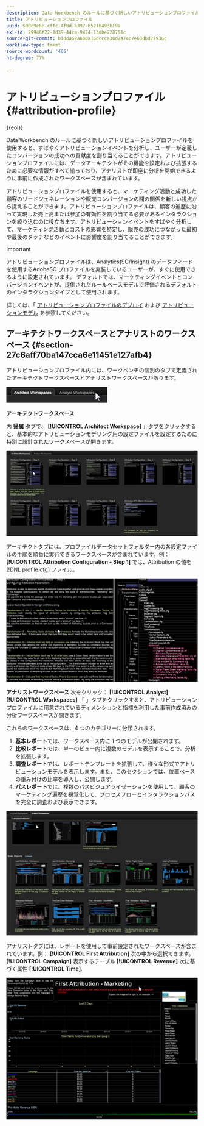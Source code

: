 ```yaml
---
description: Data Workbench のルールに基づく新しいアトリビューションプロファイルを使用すると、すばやくアトリビューションイベントを分析し、ユーザーが定義したコンバージョンの成功への貢献度を割り当てることができます。アトリビューションプロファイルには、データアーキテクトがその機能を設定および拡張するために必要な情報がすべて揃っており、アナリストが即座に分析を開始できるように事前に作成されたワークスペースが含まれています。
title: アトリビューションプロファイル
uuid: 500e9e86-cffc-4f0d-a397-6521b493bf9a
exl-id: 29946f22-1d39-44ca-9474-13dbe228751c
source-git-commit: b1dda69a606a16dccca30d2a74c7e63dbd27936c
workflow-type: tm+mt
source-wordcount: '465'
ht-degree: 77%

---
```


# アトリビューションプロファイル{#attribution-profile}

{{eol}}

Data Workbench のルールに基づく新しいアトリビューションプロファイルを使用すると、すばやくアトリビューションイベントを分析し、ユーザーが定義したコンバージョンの成功への貢献度を割り当てることができます。アトリビューションプロファイルには、データアーキテクトがその機能を設定および拡張するために必要な情報がすべて揃っており、アナリストが即座に分析を開始できるように事前に作成されたワークスペースが含まれています。

アトリビューションプロファイルを使用すると、マーケティング活動と成功した顧客のリードジェネレーションや販売コンバージョンの間の関係を新しい視点から捉えることができます。アトリビューションプロファイルは、顧客の遍歴に沿って実現した売上高または参加の有効性を割り当てる必要があるインタラクションを絞り込むのに役立ちます。アトリビューションイベントをすばやく分析して、マーケティング活動とコストの影響を特定し、販売の成功につながった最初や最後のタッチなどのイベントに影響度を割り当てることができます。

<!-- <a id="section_648A288E4CA84D579884BC161085C4D5"></a> -->

>[!IMPORTANT]
>
>アトリビューションプロファイルは、Analytics(SC/Insight) のデータフィードを使用するAdobeSC プロファイルを実装しているユーザーが、すぐに使用できるように設定されています。 デフォルトでは、マーケティングイベントとコンバージョンイベントが、提供されたルールベースモデルで評価されるデフォルトのインタラクションタイプとして使用されます。

詳しくは、「 [アトリビューションプロファイルのデプロイ](../../../../home/c-get-started/c-attribution-profiles/c-rules-attrib/c-attrib-profile-deploy.md#concept-fbcb5800cd6a40cc901e61f3882988c0) および [アトリビューションモデル](../../../../home/c-get-started/c-attribution-profiles/c-rules-attrib/c-attrib-models.md#concept-e209c7e86a5c4008ad6d78fdf4ea032d) を参照してください。

## アーキテクトワークスペースとアナリストのワークスペース {#section-27c6aff70ba147cca6e11451e127afb4}

アトリビューションプロファイル内には、ワークベンチの個別のタブで定義されたアーキテクトワークスペースとアナリストワークスペースがあります。

![](assets/attribution_profile_tabs.png)

**アーキテクトワークスペース**

内 **帰属** タブで、 **[!UICONTROL Architect Workspace]** 」タブをクリックすると、基本的なアトリビューションモデリング用の設定ファイルを設定するために特別に設計されたワークスペースが開きます。

![](assets/attribution_profile_arch.png)

アーキテクトタブには、プロファイルデータセットフォルダー内の各設定ファイルの手順を順番に実行できるワークスペースが含まれています。例： **[!UICONTROL Attribution Configuration - Step 1]** では、Attribution の値を [!DNL profile.cfg] ファイル。

![](assets/attribution_profile_arch_step1.png)

**アナリストワークスペース** 次をクリック： **[!UICONTROL Analyst]** **[!UICONTROL Workspaces]** 「 」タブをクリックすると、アトリビューションプロファイルに用意されているディメンションと指標を利用した事前作成済みの分析ワークスペースが開きます。

これらのワークスペースは、4 つのカテゴリーに分類されます。

1. **基本レポート**&#x200B;では、ワークスペース内に 1 つのモデルが公開されます。
1. **比較レポート**&#x200B;では、単一のビュー内に複数のモデルを表示することで、分析を拡張します。
1. **調査レポート**&#x200B;では、レポートテンプレートを拡張して、様々な形式でアトリビューションモデルを表示します。また、このセクションでは、位置ベースの重み付けの比率を導入し、公開します。
1. **パスレポート**&#x200B;では、複数のパスビジュアライゼーションを使用して、顧客のマーケティング遍歴を視覚化して、プロセスフローとインタラクションパスを完全に調査および表示できます。

![](assets/attribution_profile_analyst.png)

アナリストタブには、レポートを使用して事前設定されたワークスペースが含まれています。例： **[!UICONTROL First Attribution]** 次の中から選択できます。 **[!UICONTROL Campaign]** 表示するテーブル **[!UICONTROL Revenue]** 次に基づく属性 **[!UICONTROL Time]**.

![](assets/attribution_profile_analyst_step1.png)
